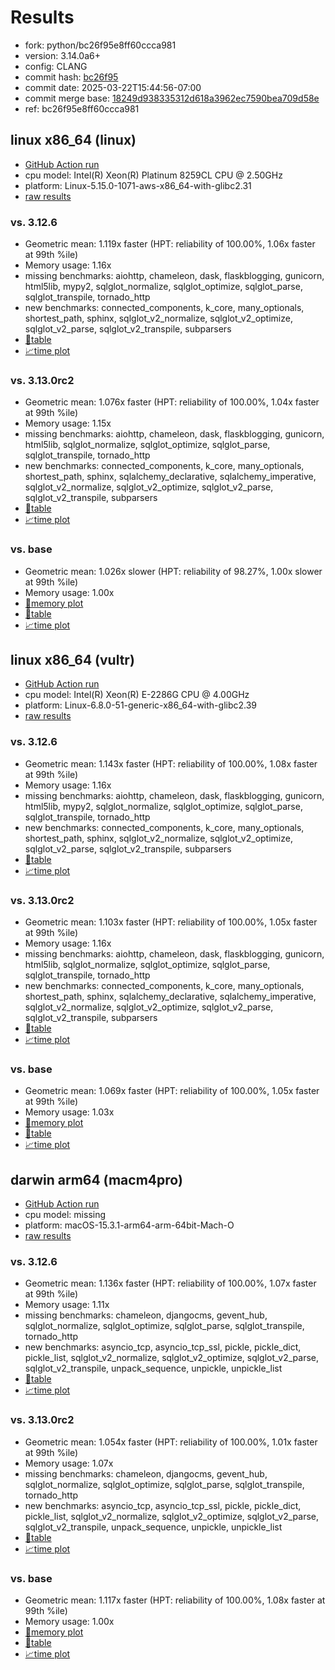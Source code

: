 # Results

- fork: python/bc26f95e8ff60ccca981
- version: 3.14.0a6+
- config: CLANG
- commit hash: [bc26f95](https://github.com/python/cpython/commit/bc26f95)
- commit date: 2025-03-22T15:44:56-07:00
- commit merge base: [18249d938335312d618a3962ec7590bea709d58e](https://github.com/python/cpython/commit/18249d938335312d618a3962ec7590bea709d58e)
- ref: bc26f95e8ff60ccca981

## linux x86_64 (linux)

- [GitHub Action run](https://github.com/facebookexperimental/free-threading-benchmarking/actions/runs/14013620569)
- cpu model: Intel(R) Xeon(R) Platinum 8259CL CPU @ 2.50GHz
- platform: Linux-5.15.0-1071-aws-x86_64-with-glibc2.31
- [raw results](bm-20250322-linux-x86_64-python-bc26f95e8ff60ccca981-3.14.0a6%2B-bc26f95.json)

### vs. 3.12.6

- Geometric mean: 1.119x faster (HPT: reliability of 100.00%, 1.06x faster at 99th %ile)
- Memory usage: 1.16x
- missing benchmarks: aiohttp, chameleon, dask, flaskblogging, gunicorn, html5lib, mypy2, sqlglot_normalize, sqlglot_optimize, sqlglot_parse, sqlglot_transpile, tornado_http
- new benchmarks: connected_components, k_core, many_optionals, shortest_path, sphinx, sqlglot_v2_normalize, sqlglot_v2_optimize, sqlglot_v2_parse, sqlglot_v2_transpile, subparsers
- [📄table](bm-20250322-linux-x86_64-python-bc26f95e8ff60ccca981-3.14.0a6%2B-bc26f95-vs-3.12.6.md)
- [📈time plot](bm-20250322-linux-x86_64-python-bc26f95e8ff60ccca981-3.14.0a6%2B-bc26f95-vs-3.12.6.svg)

### vs. 3.13.0rc2

- Geometric mean: 1.076x faster (HPT: reliability of 100.00%, 1.04x faster at 99th %ile)
- Memory usage: 1.15x
- missing benchmarks: aiohttp, chameleon, dask, flaskblogging, gunicorn, html5lib, sqlglot_normalize, sqlglot_optimize, sqlglot_parse, sqlglot_transpile, tornado_http
- new benchmarks: connected_components, k_core, many_optionals, shortest_path, sphinx, sqlalchemy_declarative, sqlalchemy_imperative, sqlglot_v2_normalize, sqlglot_v2_optimize, sqlglot_v2_parse, sqlglot_v2_transpile, subparsers
- [📄table](bm-20250322-linux-x86_64-python-bc26f95e8ff60ccca981-3.14.0a6%2B-bc26f95-vs-3.13.0rc2.md)
- [📈time plot](bm-20250322-linux-x86_64-python-bc26f95e8ff60ccca981-3.14.0a6%2B-bc26f95-vs-3.13.0rc2.svg)

### vs. base

- Geometric mean: 1.026x slower (HPT: reliability of 98.27%, 1.00x slower at 99th %ile)
- Memory usage: 1.00x
- [🧠memory plot](bm-20250322-linux-x86_64-python-bc26f95e8ff60ccca981-3.14.0a6%2B-bc26f95-vs-base-mem.svg)
- [📄table](bm-20250322-linux-x86_64-python-bc26f95e8ff60ccca981-3.14.0a6%2B-bc26f95-vs-base.md)
- [📈time plot](bm-20250322-linux-x86_64-python-bc26f95e8ff60ccca981-3.14.0a6%2B-bc26f95-vs-base.svg)

## linux x86_64 (vultr)

- [GitHub Action run](https://github.com/facebookexperimental/free-threading-benchmarking/actions/runs/14013620569)
- cpu model: Intel(R) Xeon(R) E-2286G CPU @ 4.00GHz
- platform: Linux-6.8.0-51-generic-x86_64-with-glibc2.39
- [raw results](bm-20250322-vultr-x86_64-python-bc26f95e8ff60ccca981-3.14.0a6%2B-bc26f95.json)

### vs. 3.12.6

- Geometric mean: 1.143x faster (HPT: reliability of 100.00%, 1.08x faster at 99th %ile)
- Memory usage: 1.16x
- missing benchmarks: aiohttp, chameleon, dask, flaskblogging, gunicorn, html5lib, mypy2, sqlglot_normalize, sqlglot_optimize, sqlglot_parse, sqlglot_transpile, tornado_http
- new benchmarks: connected_components, k_core, many_optionals, shortest_path, sphinx, sqlglot_v2_normalize, sqlglot_v2_optimize, sqlglot_v2_parse, sqlglot_v2_transpile, subparsers
- [📄table](bm-20250322-vultr-x86_64-python-bc26f95e8ff60ccca981-3.14.0a6%2B-bc26f95-vs-3.12.6.md)
- [📈time plot](bm-20250322-vultr-x86_64-python-bc26f95e8ff60ccca981-3.14.0a6%2B-bc26f95-vs-3.12.6.svg)

### vs. 3.13.0rc2

- Geometric mean: 1.103x faster (HPT: reliability of 100.00%, 1.05x faster at 99th %ile)
- Memory usage: 1.16x
- missing benchmarks: aiohttp, chameleon, dask, flaskblogging, gunicorn, html5lib, sqlglot_normalize, sqlglot_optimize, sqlglot_parse, sqlglot_transpile, tornado_http
- new benchmarks: connected_components, k_core, many_optionals, shortest_path, sphinx, sqlalchemy_declarative, sqlalchemy_imperative, sqlglot_v2_normalize, sqlglot_v2_optimize, sqlglot_v2_parse, sqlglot_v2_transpile, subparsers
- [📄table](bm-20250322-vultr-x86_64-python-bc26f95e8ff60ccca981-3.14.0a6%2B-bc26f95-vs-3.13.0rc2.md)
- [📈time plot](bm-20250322-vultr-x86_64-python-bc26f95e8ff60ccca981-3.14.0a6%2B-bc26f95-vs-3.13.0rc2.svg)

### vs. base

- Geometric mean: 1.069x faster (HPT: reliability of 100.00%, 1.05x faster at 99th %ile)
- Memory usage: 1.03x
- [🧠memory plot](bm-20250322-vultr-x86_64-python-bc26f95e8ff60ccca981-3.14.0a6%2B-bc26f95-vs-base-mem.svg)
- [📄table](bm-20250322-vultr-x86_64-python-bc26f95e8ff60ccca981-3.14.0a6%2B-bc26f95-vs-base.md)
- [📈time plot](bm-20250322-vultr-x86_64-python-bc26f95e8ff60ccca981-3.14.0a6%2B-bc26f95-vs-base.svg)

## darwin arm64 (macm4pro)

- [GitHub Action run](https://github.com/facebookexperimental/free-threading-benchmarking/actions/runs/14013620569)
- cpu model: missing
- platform: macOS-15.3.1-arm64-arm-64bit-Mach-O
- [raw results](bm-20250322-macm4pro-arm64-python-bc26f95e8ff60ccca981-3.14.0a6%2B-bc26f95.json)

### vs. 3.12.6

- Geometric mean: 1.136x faster (HPT: reliability of 100.00%, 1.07x faster at 99th %ile)
- Memory usage: 1.11x
- missing benchmarks: chameleon, djangocms, gevent_hub, sqlglot_normalize, sqlglot_optimize, sqlglot_parse, sqlglot_transpile, tornado_http
- new benchmarks: asyncio_tcp, asyncio_tcp_ssl, pickle, pickle_dict, pickle_list, sqlglot_v2_normalize, sqlglot_v2_optimize, sqlglot_v2_parse, sqlglot_v2_transpile, unpack_sequence, unpickle, unpickle_list
- [📄table](bm-20250322-macm4pro-arm64-python-bc26f95e8ff60ccca981-3.14.0a6%2B-bc26f95-vs-3.12.6.md)
- [📈time plot](bm-20250322-macm4pro-arm64-python-bc26f95e8ff60ccca981-3.14.0a6%2B-bc26f95-vs-3.12.6.svg)

### vs. 3.13.0rc2

- Geometric mean: 1.054x faster (HPT: reliability of 100.00%, 1.01x faster at 99th %ile)
- Memory usage: 1.07x
- missing benchmarks: chameleon, djangocms, gevent_hub, sqlglot_normalize, sqlglot_optimize, sqlglot_parse, sqlglot_transpile, tornado_http
- new benchmarks: asyncio_tcp, asyncio_tcp_ssl, pickle, pickle_dict, pickle_list, sqlglot_v2_normalize, sqlglot_v2_optimize, sqlglot_v2_parse, sqlglot_v2_transpile, unpack_sequence, unpickle, unpickle_list
- [📄table](bm-20250322-macm4pro-arm64-python-bc26f95e8ff60ccca981-3.14.0a6%2B-bc26f95-vs-3.13.0rc2.md)
- [📈time plot](bm-20250322-macm4pro-arm64-python-bc26f95e8ff60ccca981-3.14.0a6%2B-bc26f95-vs-3.13.0rc2.svg)

### vs. base

- Geometric mean: 1.117x faster (HPT: reliability of 100.00%, 1.08x faster at 99th %ile)
- Memory usage: 1.00x
- [🧠memory plot](bm-20250322-macm4pro-arm64-python-bc26f95e8ff60ccca981-3.14.0a6%2B-bc26f95-vs-base-mem.svg)
- [📄table](bm-20250322-macm4pro-arm64-python-bc26f95e8ff60ccca981-3.14.0a6%2B-bc26f95-vs-base.md)
- [📈time plot](bm-20250322-macm4pro-arm64-python-bc26f95e8ff60ccca981-3.14.0a6%2B-bc26f95-vs-base.svg)

